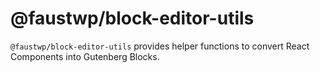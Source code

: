 # @faustwp/block-editor-utils

`@faustwp/block-editor-utils` provides helper functions to convert React Components into Gutenberg Blocks.
